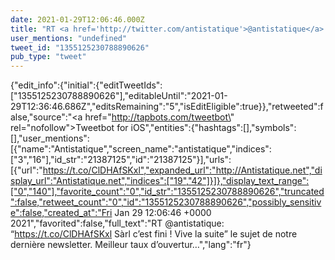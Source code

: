 ```yaml
---
date: 2021-01-29T12:06:46.000Z
title: "RT <a href='http://twitter.com/antistatique'>@antistatique</a>: “https://t.co/ClDHAfSKxl Sàrl c’est fini ! Vive la suite” le sujet de notre dernière newsletter. Meilleur taux d’ouvertur…″"
user_mentions: "undefined"
tweet_id: "1355125230788890626"
pub_type: "tweet"
---
```

{"edit_info":{"initial":{"editTweetIds":["1355125230788890626"],"editableUntil":"2021-01-29T12:36:46.686Z","editsRemaining":"5","isEditEligible":true}},"retweeted":false,"source":"<a href=\"http://tapbots.com/tweetbot\" rel=\"nofollow\">Tweetbot for iΟS</a>","entities":{"hashtags":[],"symbols":[],"user_mentions":[{"name":"Antistatique","screen_name":"antistatique","indices":["3","16"],"id_str":"21387125","id":"21387125"}],"urls":[{"url":"https://t.co/ClDHAfSKxl","expanded_url":"http://Antistatique.net","display_url":"Antistatique.net","indices":["19","42"]}]},"display_text_range":["0","140"],"favorite_count":"0","id_str":"1355125230788890626","truncated":false,"retweet_count":"0","id":"1355125230788890626","possibly_sensitive":false,"created_at":"Fri Jan 29 12:06:46 +0000 2021","favorited":false,"full_text":"RT @antistatique: “https://t.co/ClDHAfSKxl Sàrl c’est fini ! Vive la suite” le sujet de notre dernière newsletter. Meilleur taux d’ouvertur…","lang":"fr"}
